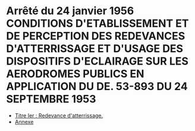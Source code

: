 # Arrêté du 24 janvier 1956 CONDITIONS D'ETABLISSEMENT ET DE PERCEPTION DES REDEVANCES D'ATTERRISSAGE ET D'USAGE DES DISPOSITIFS D'ECLAIRAGE SUR LES AERODROMES PUBLICS EN APPLICATION DU DE. 53-893 DU 24 SEPTEMBRE 1953

- [Titre Ier : Redevance d'atterrissage.](titre-ier)
- [Annexe](annexe)
